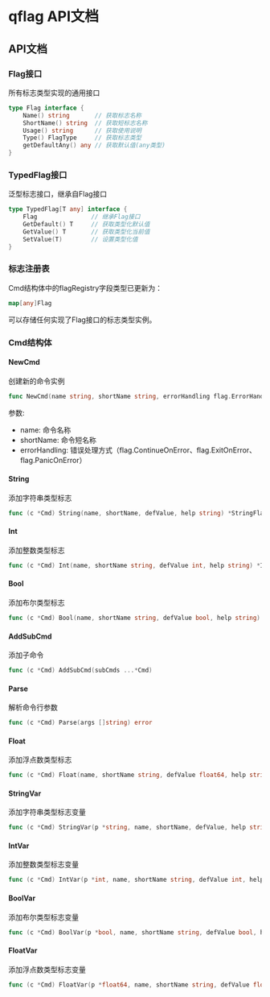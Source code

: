 # qflag API文档

## API文档

### Flag接口

所有标志类型实现的通用接口

```go
type Flag interface {
    Name() string       // 获取标志名称
    ShortName() string  // 获取短标志名称
    Usage() string      // 获取使用说明
    Type() FlagType     // 获取标志类型
    getDefaultAny() any // 获取默认值(any类型)
}
```

### TypedFlag接口

泛型标志接口，继承自Flag接口

```go
type TypedFlag[T any] interface {
    Flag               // 继承Flag接口
    GetDefault() T     // 获取类型化默认值
    GetValue() T       // 获取类型化当前值
    SetValue(T)        // 设置类型化值
}
```

### 标志注册表

Cmd结构体中的flagRegistry字段类型已更新为：

```go
map[any]Flag
```

可以存储任何实现了Flag接口的标志类型实例。
### Cmd结构体
#### NewCmd

创建新的命令实例

```go
func NewCmd(name string, shortName string, errorHandling flag.ErrorHandling) *Cmd
```

参数:
- name: 命令名称
- shortName: 命令短名称
- errorHandling: 错误处理方式（flag.ContinueOnError、flag.ExitOnError、flag.PanicOnError）

#### String

添加字符串类型标志

```go
func (c *Cmd) String(name, shortName, defValue, help string) *StringFlag
```

#### Int

添加整数类型标志

```go
func (c *Cmd) Int(name, shortName string, defValue int, help string) *IntFlag
```

#### Bool

添加布尔类型标志

```go
func (c *Cmd) Bool(name, shortName string, defValue bool, help string) *BoolFlag
```

#### AddSubCmd

添加子命令

```go
func (c *Cmd) AddSubCmd(subCmds ...*Cmd)
```

#### Parse

解析命令行参数

```go
func (c *Cmd) Parse(args []string) error
```

#### Float

添加浮点数类型标志

```go
func (c *Cmd) Float(name, shortName string, defValue float64, help string) *FloatFlag
```

#### StringVar

添加字符串类型标志变量

```go
func (c *Cmd) StringVar(p *string, name, shortName, defValue, help string)
```

#### IntVar

添加整数类型标志变量

```go
func (c *Cmd) IntVar(p *int, name, shortName string, defValue int, help string)
```

#### BoolVar

添加布尔类型标志变量

```go
func (c *Cmd) BoolVar(p *bool, name, shortName string, defValue bool, help string)
```

#### FloatVar

添加浮点数类型标志变量

```go
func (c *Cmd) FloatVar(p *float64, name, shortName string, defValue float64, help string)
```